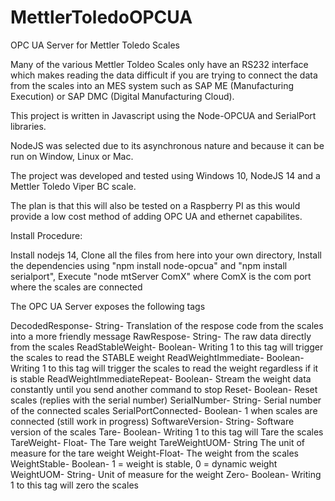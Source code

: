 # MettlerToledoOPCUA
OPC UA Server for Mettler Toledo Scales

Many of the various Mettler Toldeo Scales only have an RS232 interface which makes reading the data difficult if you are trying to connect the data from the scales into an MES system such as SAP ME (Manufacturing Execution) or SAP DMC (Digital Manufacturing Cloud).

This project is written in Javascript using the Node-OPCUA and SerialPort libraries.

NodeJS was selected due to its asynchronous nature and because it can be run on Window, Linux or Mac.

The project was developed and tested using Windows 10, NodeJS 14 and a Mettler Toledo Viper BC scale.

The plan is that this will also be tested on a Raspberry PI as this would provide a low cost method of adding OPC UA and ethernet capabilites.

Install Procedure:

Install nodejs 14, 
Clone all the files from here into your own directory, 
Install the dependencies using "npm install node-opcua" and "npm install serialport", 
Execute "node mtServer ComX" where ComX is the com port where the scales are connected


The OPC UA Server exposes the following tags 

DecodedResponse- String- Translation of the respose code from the scales into a more friendly message
RawRespose- String- The raw data directly from the scales
ReadStableWeight- Boolean- Writing 1 to this tag will trigger the scales to read the STABLE weight
ReadWeightImmediate- Boolean- Writing 1 to this tag will trigger the scales to read the weight regardless if it is stable
ReadWeightImmediateRepeat- Boolean- Stream the weight data constantly until you send another command to stop
Reset- Boolean- Reset scales (replies with the serial number)
SerialNumber- String- Serial number of the connected scales
SerialPortConnected- Boolean- 1 when scales are connected (still work in progress)
SoftwareVersion- String- Software version of the scales
Tare- Boolean- Writing 1 to this tag will Tare the scales
TareWeight- Float- The Tare weight 
TareWeightUOM- String The unit of measure for the tare weight
Weight-Float- The weight from the scales
WeightStable- Boolean- 1 = weight is stable, 0 = dynamic weight
WeightUOM- String- Unit of measure for the weight
Zero- Boolean- Writing 1 to this tag will zero the scales
